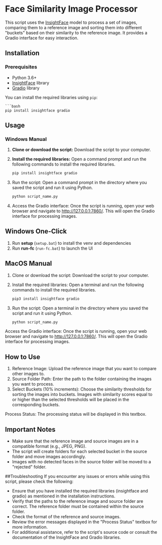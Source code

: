 # Face Similarity Image Processor

This script uses the [InsightFace](https://github.com/deepinsight/insightface) model to process a set of images, comparing them to a reference image and sorting them into different "buckets" based on their similarity to the reference image. It provides a Gradio interface for easy interaction.

## Installation

### Prerequisites

- Python 3.6+
- [InsightFace](https://github.com/deepinsight/insightface) library
- [Gradio](https://github.com/gradio-app/gradio) library

You can install the required libraries using `pip`:

    ```bash
    pip install insightface gradio

## Usage

### Windows Manual

1. **Clone or download the script:** Download the script to your computer.

2. **Install the required libraries:** Open a command prompt and run the following commands to install the required libraries.

   ```bash
   pip install insightface gradio

3. Run the script: Open a command prompt in the directory where you saved the script and run it using Python.

    ```bash
    python script_name.py

4. Access the Gradio interface: Once the script is running, open your web browser and navigate to http://127.0.0.1:7860/. This will open the Gradio interface for processing images.

## Windows One-Click

1. Run **setup** (`setup.bat`) to install the venv and dependencies
2. Run **run-fc** (`run-fc.bat`) to launch the UI

## MacOS Manual

1. Clone or download the script: Download the script to your computer.
2. Install the required libraries: Open a terminal and run the following commands to install the required libraries.

    ```bash
    pip3 install insightface gradio

3. Run the script: Open a terminal in the directory where you saved the script and run it using Python.

    ```bash
    python script_name.py

Access the Gradio interface: Once the script is running, open your web browser and navigate to http://127.0.0.1:7860/. This will open the Gradio interface for processing images.

## How to Use
1. Reference Image: Upload the reference image that you want to compare other images to.
2. Source Folder Path: Enter the path to the folder containing the images you want to process.
3. Select Buckets (10% increments): Choose the similarity thresholds for sorting the images into buckets. Images with similarity scores equal to or higher than the selected thresholds will be placed in the corresponding buckets.

Process Status: The processing status will be displayed in this textbox.

## Important Notes
- Make sure that the reference image and source images are in a compatible format (e.g., JPEG, PNG).
- The script will create folders for each selected bucket in the source folder and move images accordingly.
- Images with no detected faces in the source folder will be moved to a "rejected" folder.

##Troubleshooting
If you encounter any issues or errors while using this script, please check the following:

- Ensure that you have installed the required libraries (insightface and gradio) as mentioned in the installation instructions.
- Verify that the paths to the reference image and source folder are correct. The reference folder must be contained within the source folder.
- Check the format of the reference and source images.
- Review the error messages displayed in the "Process Status" textbox for more information.
- For additional assistance, refer to the script's source code or consult the documentation of the InsightFace and Gradio libraries.
